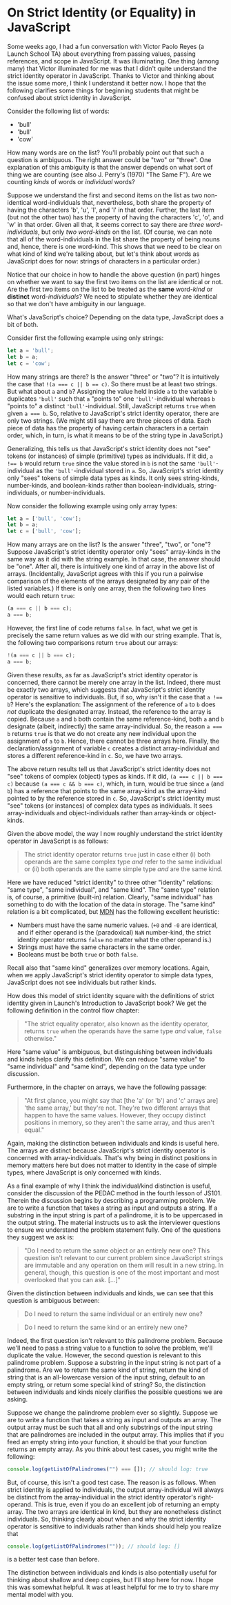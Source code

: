 # On Strict Identity (or Equality) in JavaScript #

Some weeks ago, I had a fun conversation with Victor Paolo Reyes (a Launch School TA) about everything from passing values, passing references, and scope in JavaScript. It was illuminating. One thing (among many) that Victor illuminated for me was that I didn't quite understand the strict identity operator in JavaScript. Thanks to Victor and thinking about the issue some more, I think I understand it better now. I hope that the following clarifies some things for beginning students that might be confused about strict identity in JavaScript.

Consider the following list of words:

- 'bull'
- 'bull'
- 'cow'

How many words are on the list? You'll probably point out that such a question is ambiguous. The right answer could be "two" or "three". One explanation of this ambiguity is that the answer depends on what sort of thing we are counting (see also J. Perry's (1970) "The Same F"). Are we counting _kinds_ of words or _individual_ words?

Suppose we understand the first and second items on the list as two non-identical word-individuals that, nevertheless, both share the property of having the characters 'b', 'u', 'l', and 'l' in that order. Further, the last item (but not the other two) has the property of having the characters 'c', 'o', and 'w' in that order. Given all that, it seems correct to say there are _three word-individuals_, but only _two word-kinds_ on the list. (Of course, we can note that all of the word-individuals in the list share the property of being nouns and, hence, there is one word-kind. This shows that we need to be clear on what kind of kind we're talking about, but let's think about words as JavaScript does for now: strings of characters in a particular order.)

Notice that our choice in how to handle the above question (in part) hinges on whether we want to say the first two items on the list are identical or not. Are the first two items on the list to be treated as the **same** word-_kind_ or **distinct** word-_individuals_? We need to stipulate whether they are identical so that we don't have ambiguity in our language.

What's JavaScript's choice? Depending on the data type, JavaScript does a bit of both.

Consider first the following example using only strings:

```javascript
let a = 'bull';
let b = a;
let c = 'cow';
```

How many strings are there? Is the answer "three" or "two"? It is intuitively the case that `!(a === c || b == c)`. So there must be at least two strings. But what about `a` and `b`? Assigning the value held inside `a` to the variable `b` duplicates `'bull'` such that `a` "points to" one `'bull'`-individual whereas `b` "points to" a distinct `'bull'`-individual. Still, JavaScript returns `true` when given `a === b`. So, relative to JavaScript's strict identity operator, there are only two strings. (We might still say there are three pieces of data. Each piece of data has the property of having certain characters in a certain order, which, in turn, is what it means to be of the string type in JavaScript.)

Generalizing, this tells us that JavaScript's strict identity does not "see" tokens (or instances) of simple (primitive) types as individuals. If it did, `a !== b` would return `true` since the value stored in `b` is not the same `'bull'`-individual as the `'bull'`-individual stored in `a`. So, JavaScript's strict identity only "sees" tokens of simple data types as kinds. It only sees string-kinds, number-kinds, and boolean-kinds rather than boolean-individuals, string-individuals, or number-individuals.

Now consider the following example using only array types:

```javascript
let a = ['bull', 'cow'];
let b = a;
let c = ['bull', 'cow'];
```

How many arrays are on the list? Is the answer "three", "two", or "one"? Suppose JavaScript's strict identity operator only "sees" array-kinds in the same way as it did with the string example. In that case, the answer should be "one". After all, there is intuitively one kind of array in the above list of arrays. (Incidentally, JavaScript agrees with this if you run a pairwise comparison of the elements of the arrays designated by any pair of the listed variables.) If there is only one array, then the following two lines would each return `true`:

```javascript
(a === c || b === c);
a === b;
```

However, the first line of code returns `false`. In fact, what we get is precisely the same return values as we did with our string example. That is, the following two comparisons return `true` about our arrays:

```javascript
!(a === c || b === c);
a === b;
```

Given these results, as far as JavaScript's strict identity operator is concerned, there cannot be merely one array in the list. Indeed, there must be exactly two arrays, which suggests that JavaScript's strict identity operator is sensitive to individuals. But, if so, why isn't it the case that `a !== b`? Here's the explanation: The assignment of the reference of `a` to `b` does _not_ duplicate the designated array. Instead, the reference to the array is copied. Because `a` and `b` both contain the same reference-kind, both `a` and `b` designate (albeit, indirectly) the same array-individual. So, the reason `a === b` returns `true` is that we do not create any new individual upon the assignment of `a` to `b`. Hence, there cannot be three arrays here. Finally, the declaration/assignment of variable `c` creates a distinct array-individual and stores a different reference-kind in `c`. So, we have two arrays.

The above return results tell us that JavaScript's strict identity does not "see" tokens of complex (object) types as kinds. If it did, `(a === c || b === c)` because `(a === c && b === c)`, which, in turn, would be true since `a` (and `b`) has a reference that points to the same array-kind as the array-kind pointed to by the reference stored in `c`. So, JavaScript's strict identity must "see" tokens (or instances) of complex data types as individuals. It sees array-individuals and object-individuals rather than array-kinds or object-kinds.

Given the above model, the way I now roughly understand the strict identity operator in JavaScript is as follows:

>The strict identity operator returns `true` just in case either (i) both operands are the same complex type _and_ refer to the same individual or (ii) both operands are the same simple type _and_ are the same kind.

Here we have reduced "strict identity" to three other "identity" relations: "same type", "same individual", and "same kind". The "same type" relation is, of course, a primitive (built-in) relation. Clearly, "same individual" has something to do with the location of the data in storage.  The "same kind" relation is a bit complicated, but [MDN](https://developer.mozilla.org/en-US/docs/Web/JavaScript/Reference/Operators/Strict_equality) has the following excellent heuristic:
- Numbers must have the same numeric values. (`+0` and `-0` are identical, and if either operand is the (paradoxical) `NaN` number-kind, the strict identity operator returns `false` no matter what the other operand is.)
- Strings must have the same characters in the same order.
- Booleans must be both `true` or both `false`.

Recall also that "same kind" generalizes over memory locations. Again, when we apply JavaScript's strict identity operator to simple data types, JavaScript does not see individuals but rather kinds.

How does this model of strict identity square with the definitions of strict identity given in Launch's Introduction to JavaScript book? We get the following definition in the control flow chapter:

>"The strict equality operator, also known as the identity operator, returns `true` when the operands have the same type _and_ value, `false` otherwise."

Here "same value" is ambiguous, but distinguishing between individuals and kinds helps clarify this definition. We can reduce "same value" to "same individual" and "same kind", depending on the data type under discussion.

Furthermore, in the chapter on arrays, we have the following passage:

>"At first glance, you might say that [the 'a' (or 'b') and 'c' arrays are] 'the same array,' but they're not. They're two different arrays that happen to have the same values. However, they occupy distinct positions in memory, so they aren't the same array, and thus aren't equal."

Again, making the distinction between individuals and kinds is useful here. The arrays are distinct because JavaScript's strict identity operator is concerned with array-individuals. That's why being in distinct positions in memory matters here but does not matter to identity in the case of simple types, where JavaScript is only concerned with kinds.

As a final example of why I think the individual/kind distinction is useful, consider the discussion of the PEDAC method in the fourth lesson of JS101. Therein the discussion begins by describing a programming problem. We are to write a function that takes a string as input and outputs a string. If a substring in the input string is part of a palindrome, it is to be uppercased in the output string. The material instructs us to ask the interviewer questions to ensure we understand the problem statement fully. One of the questions they suggest we ask is:

>"Do I need to return the same object or an entirely new one? This question isn't relevant to our current problem since JavaScript strings are immutable and any operation on them will result in a new string. In general, though, this question is one of the most important and most overlooked that you can ask. [...]"

Given the distinction between individuals and kinds, we can see that this question is ambiguous between:

>Do I need to return the same individual or an entirely new one?

>Do I need to return the same kind or an entirely new one?

Indeed, the first question isn't relevant to this palindrome problem. Because we'll need to pass a string value to a function to solve the problem, we'll duplicate the value. However, the second question is relevant to this palindrome problem. Suppose a substring in the input string is not part of a palindrome. Are we to return the same kind of string, return the kind of string that is an all-lowercase version of the input string, default to an empty string, or return some special kind of string? So, the distinction between individuals and kinds nicely clarifies the possible questions we are asking.

Suppose we change the palindrome problem ever so slightly. Suppose we are to write a function that takes a string as input and outputs an array. The output array must be such that all and only substrings of the input string that are palindromes are included in the output array. This implies that if you feed an empty string into your function, it should be that your function returns an empty array. As you think about test cases, you might write the following:

```javascript
console.log(getListOfPalindromes("") === []); // should log: true
```

But, of course, this isn't a good test case. The reason is as follows. When strict identity is applied to individuals, the output array-individual will always be distinct from the array-individual in the strict identity operator's right-operand. This is true, even if you do an excellent job of returning an empty array. The two arrays are identical in kind, but they are nonetheless distinct individuals. So, thinking clearly about when and why the strict identity operator is sensitive to individuals rather than kinds should help you realize that

```javascript
console.log(getListOfPalindromes("")); // should log: []
```

is a better test case than before.

The distinction between individuals and kinds is also potentially useful for thinking about shallow and deep copies, but I'll stop here for now. I hope this was somewhat helpful. It was at least helpful for me to try to share my mental model with you.
